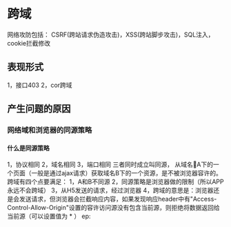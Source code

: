# 跨域
网络攻防包括：
  CSRF(跨站请求伪造攻击)，XSS(跨站脚步攻击)，SQL注入，cookie拦截修改
## 表现形式
1，接口403
2，cor跨域
## 产生问题的原因
### 网络域和浏览器的同源策略
#### 什么是同源策略
1，协议相同
2，域名相同
3，端口相同
三者同时成立叫同源，
从域名A下的一个页面（一般是通过ajax请求）获取域名B下的一个资源，是不被浏览器容许的。
跨域有四个点要满足：
1，A和B不同源
2，同源策略是浏览器做的限制（所以APP永远不会跨域）
3，从H5发送的请求，经过浏览器
4，跨域的意思是：浏览器还是会发送请求，但浏览器会拦截响应内容，如果发现响应header中有"Access-Control-Allow-Origin"设置的容许访问源没有包含当前源，则拒绝将数据返回给当前源（可以设置值为 * ）
ep: <img> <script> <style><link> 等标签里有src是不做同源限制的
## 绕过同源策略的多种方式
### 1 服务器做设置，即响应头添加"Access-Control-Allow-Origin",指定容许访问的源
~~~
@PostMapping "/account/login";
@ResponseBody
public ResulttModel<String> login
  HttpServietResponse response,
  HttpServietRequest request,
  @RequestParam String useId,
  @RequesstParam String password
  // response.setHeader("Access-Control-Allow-Origin", "*");
  return this.accountService.login response,userId, password;
~~~
### 2 document.domain
~~~
var w=window.open("http://www.qq.com");
w.document;
// Uncaught DOMException: Blocked a frame with origin "http://id.qq.com" from accessing a cross-origin frame.

// 设置document.domain
document.domain = 'qq.com';
w.document;
  // success
~~~
### 3 利用<script>不受限制的设定，通过把不同源的请求伪装成一个脚本请求，服务器端返回数据后，脚本会自动回调，这就是所谓的JSONP跨域。
~~~
<!DOCTYPE html>
<html lang="en">
  <head>
    <meta charset="UTF-8" />
    <meta name="viewport" content="width=device-width, initial-scale=1.0" />
    <meta http-equiv="X-UA-Compatible" content="ie=edge" />
    <title>Document</title>
  </head>
  <body>
    <script>
      function jsonp({url, params, callback}){
        return new Promise((resolve, reject)=>{
          let script = document.createElement("script");
          window[callback] = function(data){
            resolve(data)
            document.body.removeChild(script);
          }
          params = { ...params, callback } 
          let arrs = []
          for(let key in params){
            arrs.push(`${key}=${params[key]}`)
          }
          script.src=`${url}?${arrs.join("&")}`
          document.body.appendChild(script)
        })
      }
      jsonp({
        url: "http://localhost:3000/say",
        params: {wd:"iloveyou"},
        callback: "show",
      }).then(data=>{
        console.log(data)
      })
    </script>
  </body>
</html>
// node服务
let express = require("express");
let app = express();
app.get("/say", function(req, res){
  let {wd, callback} = req.query;
  console.log(wd);
  console.log(callback);
  res.end(`${callback}("我不爱你")`);
})
app.listen(3000);
~~~
### 4 服务器代理，正向代理与反向代理
正向代理：与页面同源的服务器代你向不同源的服务器请求数据并转发到页面
反向代理：使用nginx地址映射（a请求b，a的服务器上虚拟出服务c,其实c只是表面上和a同源，真正的映射到到b，a实际上是向b请求）
### 5 CORS 跨域资源共享（Cross-origin resource sharing）
实现CORS的关键在于服务器，只要服务器实现CORS接口，就可以跨域通信。
需要注意的是，CORS解决跨域的话，Content-Type 的值不属于下列之一：
* ``application/x-www-form-urlencoded``
* ``multipart/form-data``
* ``text/plain``
~~~
// html
...
<script>
  let xhr = new XMLHttpRequest();
  document.cookie = "name=xiaomin"; // cookie 不能跨域
  xhr.withCredentials = true; // 前端设置是否带cookie
  xhr.open("PUT", "http://localhost:4000/getData", true);
  xhr.setRequestHeader("name","xiaomin");
  xhr.onreadystatechange = function(){
    if(xhr.readyState === 4){
      if((xhr.status>=200 && xhr.status <300) || xhr.status === 304){
        console.log(xhr.response)
        console.log(xhr.getResponseHeader("name"))
      }
    }
  }
  xhr.send()
</script>
...
// node  js server1.js
// 设置白名单
let express = require("express");
let app = express();
app.use(express.static(__dirname));
app.listen(3000);


// node js  server2.js
let express = require("express")
let app = express();
let whiteList=["http://localhost:3000"] // 设置白名单
app.use(function(req, res, next){
  let origin = req.headers.origin;
  if(whiteList.includes(origin)){
    // 设置哪个源可以访问我
    res.setHeader("Access-Control-Allow-Origin", origin);
    // 允许哪个头访问我
    res.setHeader("Access-Control-Allow-Headers", "name");
    // 允许哪个方法访问我  为避免多次"预检"请求，返回所有支持的方法
    res.setHeader("Access-Control-Allow-Methods", "PUT,GET");
    // 允许携带cookie
    res.setHeader("Access-Control-Allow-Credentials", true);
    // 预检的存活时间 单位是秒 容许缓存该条回应xxs，在此期间，不用发出另一条预检请求
    res.setHeader("Access-Control-Max-Age", 6);
    // 允许返回头
    res.setHeader("Access-Control-Expose-Headers", "name");
    if(req.method === "OPTIONS"){
      res.end();
    }
  }
  next();
})
app.put("/getData", function(req, res){
  console.log(req.headers);
  res.setHeader("name", "jw");
  res.end("我不爱你瞭")
})
app.get("/getData", function(req, res){
  console.log(req.header);
  res.end("dodo 不爱");
})
app.use(express.static(__dirname))
app.listen(4000)
~~~

### 6 window.postMessage()
~~~
// A窗口<http://example.com:8080> 
...
<script>
  // 弹出框
  var popup = window.open(...popup details ...);
  popup.possMessage
</script>
...
~~~
